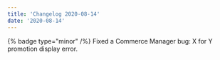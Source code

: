 ```yaml
---
title: 'Changelog 2020-08-14'
date: '2020-08-14'
---
```

{% badge type="minor" /%} Fixed a Commerce Manager bug: X for Y promotion display error.
